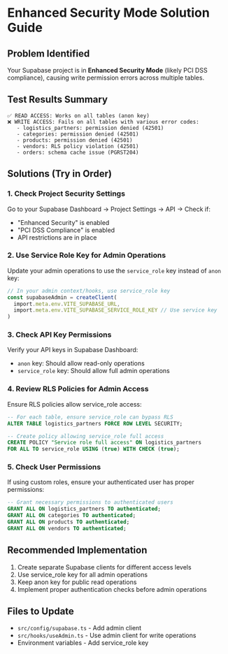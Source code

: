 # Enhanced Security Mode Solution Guide

## Problem Identified
Your Supabase project is in **Enhanced Security Mode** (likely PCI DSS compliance), causing write permission errors across multiple tables.

## Test Results Summary
```
✅ READ ACCESS: Works on all tables (anon key)
❌ WRITE ACCESS: Fails on all tables with various error codes:
   - logistics_partners: permission denied (42501)
   - categories: permission denied (42501) 
   - products: permission denied (42501)
   - vendors: RLS policy violation (42501)
   - orders: schema cache issue (PGRST204)
```

## Solutions (Try in Order)

### 1. Check Project Security Settings
Go to your Supabase Dashboard → Project Settings → API → Check if:
- "Enhanced Security" is enabled
- "PCI DSS Compliance" is enabled
- API restrictions are in place

### 2. Use Service Role Key for Admin Operations
Update your admin operations to use the `service_role` key instead of `anon` key:

```typescript
// In your admin context/hooks, use service_role key
const supabaseAdmin = createClient(
  import.meta.env.VITE_SUPABASE_URL,
  import.meta.env.VITE_SUPABASE_SERVICE_ROLE_KEY // Use service key
)
```

### 3. Check API Key Permissions
Verify your API keys in Supabase Dashboard:
- `anon` key: Should allow read-only operations
- `service_role` key: Should allow full admin operations

### 4. Review RLS Policies for Admin Access
Ensure RLS policies allow service_role access:

```sql
-- For each table, ensure service_role can bypass RLS
ALTER TABLE logistics_partners FORCE ROW LEVEL SECURITY;

-- Create policy allowing service_role full access
CREATE POLICY "Service role full access" ON logistics_partners
FOR ALL TO service_role USING (true) WITH CHECK (true);
```

### 5. Check User Permissions
If using custom roles, ensure your authenticated user has proper permissions:

```sql
-- Grant necessary permissions to authenticated users
GRANT ALL ON logistics_partners TO authenticated;
GRANT ALL ON categories TO authenticated;
GRANT ALL ON products TO authenticated;
GRANT ALL ON vendors TO authenticated;
```

## Recommended Implementation
1. Create separate Supabase clients for different access levels
2. Use service_role key for all admin operations
3. Keep anon key for public read operations
4. Implement proper authentication checks before admin operations

## Files to Update
- `src/config/supabase.ts` - Add admin client
- `src/hooks/useAdmin.ts` - Use admin client for write operations
- Environment variables - Add service_role key
